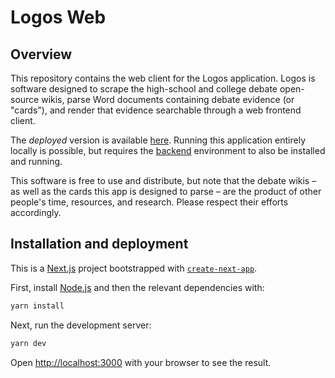 # Logos Web

## Overview

This repository contains the web client for the Logos application. Logos is software designed to scrape the high-school and college debate open-source wikis, parse Word documents containing debate evidence (or "cards"), and render that evidence searchable through a web frontend client.

The *deployed* version is available [here](https://logos-debate.netlify.app/). Running this application entirely locally is possible, but requires the [backend](https://github.com/tvergho/verbatim-parser) environment to also be installed and running.

This software is free to use and distribute, but note that the debate wikis – as well as the cards this app is designed to parse – are the product of other people's time, resources, and research. Please respect their efforts accordingly. 
## Installation and deployment

This is a [Next.js](https://nextjs.org/) project bootstrapped with [`create-next-app`](https://github.com/vercel/next.js/tree/canary/packages/create-next-app).

First, install [Node.js](https://nodejs.org/en/download/) and then the relevant dependencies with:

```bash
yarn install
```

Next, run the development server:

```bash
yarn dev
```

Open [http://localhost:3000](http://localhost:3000) with your browser to see the result.
